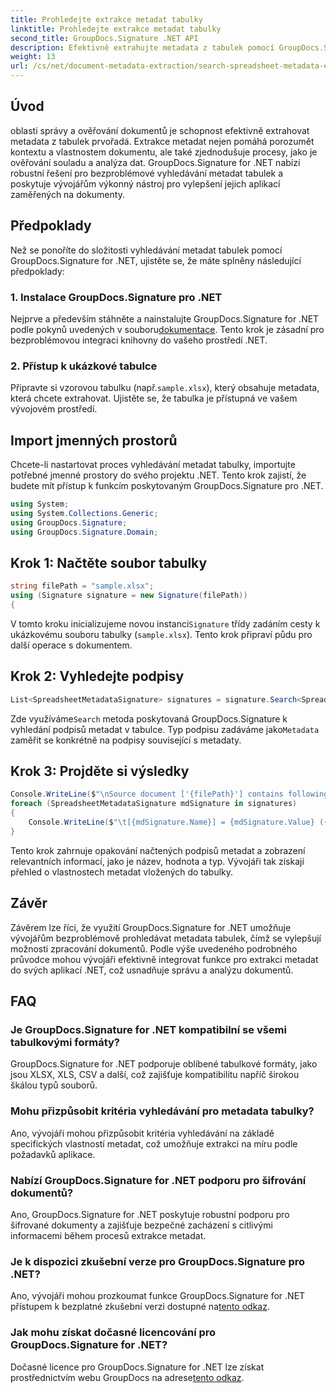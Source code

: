 ```yaml
---
title: Prohledejte extrakce metadat tabulky
linktitle: Prohledejte extrakce metadat tabulky
second_title: GroupDocs.Signature .NET API
description: Efektivně extrahujte metadata z tabulek pomocí GroupDocs.Signature pro .NET. Vylepšete správu a analýzu dokumentů bez námahy.
weight: 13
url: /cs/net/document-metadata-extraction/search-spreadsheet-metadata-extraction/
---
```

## Úvod
oblasti správy a ověřování dokumentů je schopnost efektivně extrahovat metadata z tabulek prvořadá. Extrakce metadat nejen pomáhá porozumět kontextu a vlastnostem dokumentu, ale také zjednodušuje procesy, jako je ověřování souladu a analýza dat. GroupDocs.Signature for .NET nabízí robustní řešení pro bezproblémové vyhledávání metadat tabulek a poskytuje vývojářům výkonný nástroj pro vylepšení jejich aplikací zaměřených na dokumenty.
## Předpoklady
Než se ponoříte do složitosti vyhledávání metadat tabulek pomocí GroupDocs.Signature for .NET, ujistěte se, že máte splněny následující předpoklady:
### 1. Instalace GroupDocs.Signature pro .NET
 Nejprve a především stáhněte a nainstalujte GroupDocs.Signature for .NET podle pokynů uvedených v souboru[dokumentace](https://tutorials.groupdocs.com/signature/net/). Tento krok je zásadní pro bezproblémovou integraci knihovny do vašeho prostředí .NET.
### 2. Přístup k ukázkové tabulce
Připravte si vzorovou tabulku (např.`sample.xlsx`), který obsahuje metadata, která chcete extrahovat. Ujistěte se, že tabulka je přístupná ve vašem vývojovém prostředí.

## Import jmenných prostorů
Chcete-li nastartovat proces vyhledávání metadat tabulky, importujte potřebné jmenné prostory do svého projektu .NET. Tento krok zajistí, že budete mít přístup k funkcím poskytovaným GroupDocs.Signature pro .NET.

```csharp
using System;
using System.Collections.Generic;
using GroupDocs.Signature;
using GroupDocs.Signature.Domain;
```
## Krok 1: Načtěte soubor tabulky
```csharp
string filePath = "sample.xlsx";
using (Signature signature = new Signature(filePath))
{
```
 V tomto kroku inicializujeme novou instanci`Signature` třídy zadáním cesty k ukázkovému souboru tabulky (`sample.xlsx`). Tento krok připraví půdu pro další operace s dokumentem.
## Krok 2: Vyhledejte podpisy
```csharp
List<SpreadsheetMetadataSignature> signatures = signature.Search<SpreadsheetMetadataSignature>(SignatureType.Metadata);
```
 Zde využíváme`Search` metoda poskytovaná GroupDocs.Signature k vyhledání podpisů metadat v tabulce. Typ podpisu zadáváme jako`Metadata` zaměřit se konkrétně na podpisy související s metadaty.
## Krok 3: Projděte si výsledky
```csharp
Console.WriteLine($"\nSource document ['{filePath}'] contains following signatures.");
foreach (SpreadsheetMetadataSignature mdSignature in signatures)
{
    Console.WriteLine($"\t[{mdSignature.Name}] = {mdSignature.Value} ({mdSignature.Type})");
}
```
Tento krok zahrnuje opakování načtených podpisů metadat a zobrazení relevantních informací, jako je název, hodnota a typ. Vývojáři tak získají přehled o vlastnostech metadat vložených do tabulky.

## Závěr
Závěrem lze říci, že využití GroupDocs.Signature for .NET umožňuje vývojářům bezproblémově prohledávat metadata tabulek, čímž se vylepšují možnosti zpracování dokumentů. Podle výše uvedeného podrobného průvodce mohou vývojáři efektivně integrovat funkce pro extrakci metadat do svých aplikací .NET, což usnadňuje správu a analýzu dokumentů.
## FAQ
### Je GroupDocs.Signature for .NET kompatibilní se všemi tabulkovými formáty?
GroupDocs.Signature for .NET podporuje oblíbené tabulkové formáty, jako jsou XLSX, XLS, CSV a další, což zajišťuje kompatibilitu napříč širokou škálou typů souborů.
### Mohu přizpůsobit kritéria vyhledávání pro metadata tabulky?
Ano, vývojáři mohou přizpůsobit kritéria vyhledávání na základě specifických vlastností metadat, což umožňuje extrakci na míru podle požadavků aplikace.
### Nabízí GroupDocs.Signature for .NET podporu pro šifrování dokumentů?
Ano, GroupDocs.Signature for .NET poskytuje robustní podporu pro šifrované dokumenty a zajišťuje bezpečné zacházení s citlivými informacemi během procesů extrakce metadat.
### Je k dispozici zkušební verze pro GroupDocs.Signature pro .NET?
 Ano, vývojáři mohou prozkoumat funkce GroupDocs.Signature for .NET přístupem k bezplatné zkušební verzi dostupné na[tento odkaz](https://releases.groupdocs.com/).
### Jak mohu získat dočasné licencování pro GroupDocs.Signature for .NET?
 Dočasné licence pro GroupDocs.Signature for .NET lze získat prostřednictvím webu GroupDocs na adrese[tento odkaz](https://purchase.groupdocs.com/temporary-license/).